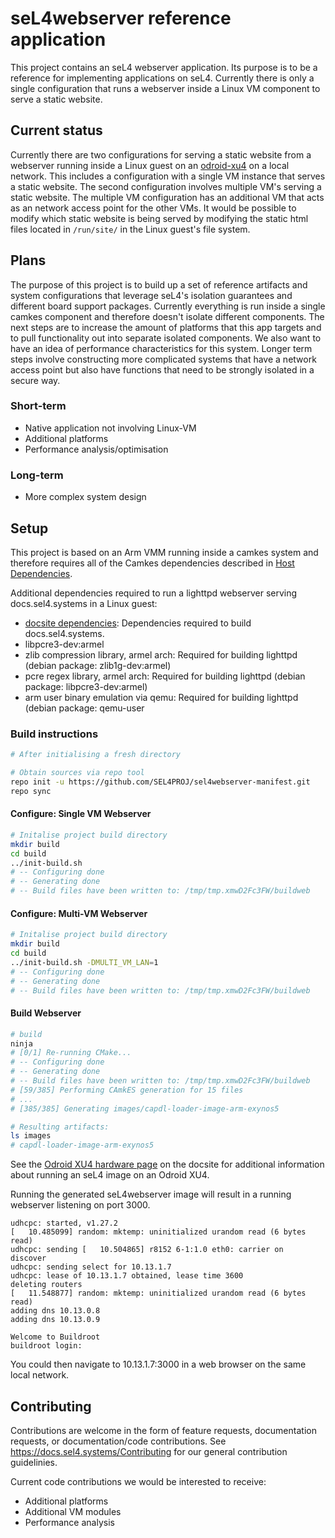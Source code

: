 <!--
 Copyright 2017, Data61
 Commonwealth Scientific and Industrial Research Organisation (CSIRO)
 ABN 41 687 119 230.

 This software may be distributed and modified according to the terms of
 the BSD 2-Clause license. Note that NO WARRANTY is provided.
 See "LICENSE_BSD2.txt" for details.

 @TAG(DATA61_BSD)
-->

# seL4webserver reference application

This project contains an seL4 webserver application.  Its purpose is to be a reference for
implementing applications on seL4. Currently there is only a single configuration that runs
a webserver inside a Linux VM component to serve a static website.

## Current status

Currently there are two configurations for serving a static website from a webserver running
inside a Linux guest on an [odroid-xu4][odroid-xu4] on a local network. This includes a configuration
with a single VM instance that serves a static website. The second configuration involves
multiple VM's serving a static website. The multiple VM configuration has an additional VM that acts
as an network access point for the other VMs.
It would be possible to modify which static website is being served by modifying the static html files located in `/run/site/`
in the Linux guest's file system.

[odroid-xu4]:https://wiki.odroid.com/odroid-xu4/odroid-xu4
## Plans

The purpose of this project is to build up a set of reference artifacts and system configurations
that leverage seL4's isolation guarantees and different board support packages.  Currently
everything is run inside a single camkes component and therefore doesn't isolate different components.
The next steps are to increase the amount of platforms that this app targets and to pull functionality
out into separate isolated components. We also want to have an idea of performance characteristics for
this system.  Longer term steps involve constructing more complicated systems that have a network
access point but also have functions that need to be strongly isolated in a secure way.

### Short-term

- Native application not involving Linux-VM
- Additional platforms
- Performance analysis/optimisation

### Long-term
- More complex system design

## Setup

This project is based on an Arm VMM running inside a camkes system and therefore requires all of the 
Camkes dependencies described in [Host Dependencies][host-dependencies].

Additional dependencies required to run a lighttpd webserver serving docs.sel4.systems in a Linux guest:
- [docsite dependencies][docsite-deps]: Dependencies required to build docs.sel4.systems.
- libpcre3-dev:armel
- zlib compression library, armel arch: Required for building lighttpd (debian package: zlib1g-dev:armel)
- pcre regex library, armel arch: Required for building lighttpd (debian package: libpcre3-dev:armel)
- arm user binary emulation via qemu: Required for building lighttpd (debian package: qemu-user

### Build instructions

```sh
# After initialising a fresh directory

# Obtain sources via repo tool
repo init -u https://github.com/SEL4PROJ/sel4webserver-manifest.git
repo sync
```

#### Configure: Single VM Webserver
```sh
# Initalise project build directory
mkdir build
cd build
../init-build.sh
# -- Configuring done
# -- Generating done
# -- Build files have been written to: /tmp/tmp.xmwD2Fc3FW/buildweb
```
#### Configure: Multi-VM Webserver
```sh
# Initalise project build directory
mkdir build
cd build
../init-build.sh -DMULTI_VM_LAN=1
# -- Configuring done
# -- Generating done
# -- Build files have been written to: /tmp/tmp.xmwD2Fc3FW/buildweb
```

#### Build Webserver
```sh
# build
ninja
# [0/1] Re-running CMake...
# -- Configuring done
# -- Generating done
# -- Build files have been written to: /tmp/tmp.xmwD2Fc3FW/buildweb
# [59/385] Performing CAmkES generation for 15 files
# ...
# [385/385] Generating images/capdl-loader-image-arm-exynos5

# Resulting artifacts:
ls images
# capdl-loader-image-arm-exynos5
```

See the [Odroid XU4 hardware page](https://docs.sel4.systems/Hardware/OdroidXU4.html) on the docsite
for additional information about running an seL4 image on an Odroid XU4.

Running the generated seL4webserver image will result in a running webserver listening on port 3000.

```
udhcpc: started, v1.27.2
[   10.485099] random: mktemp: uninitialized urandom read (6 bytes read)
udhcpc: sending [   10.504865] r8152 6-1:1.0 eth0: carrier on
discover
udhcpc: sending select for 10.13.1.7
udhcpc: lease of 10.13.1.7 obtained, lease time 3600
deleting routers
[   11.548877] random: mktemp: uninitialized urandom read (6 bytes read)
adding dns 10.13.0.8
adding dns 10.13.0.9

Welcome to Buildroot
buildroot login:

```
You could then navigate to 10.13.1.7:3000 in a web browser on the same local network.

[host-dependencies]:https://docs.sel4.systems/HostDependencies
[docsite-deps]:https://github.com/SEL4PROJ/docs/blob/master/tools/Dockerfile

## Contributing

Contributions are welcome in the form of feature requests, documentation requests, or documentation/code contributions.
See https://docs.sel4.systems/Contributing for our general contribution guidelinies.

Current code contributions we would be interested to receive:
- Additional platforms
- Additional VM modules
- Performance analysis
